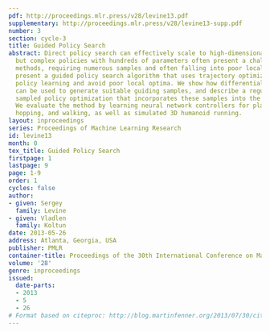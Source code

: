 ```yaml
---
pdf: http://proceedings.mlr.press/v28/levine13.pdf
supplementary: http://proceedings.mlr.press/v28/levine13-supp.pdf
number: 3
section: cycle-3
title: Guided Policy Search
abstract: Direct policy search can effectively scale to high-dimensional systems,
  but complex policies with hundreds of parameters often present a challenge for such
  methods, requiring numerous samples and often falling into poor local optima. We
  present a guided policy search algorithm that uses trajectory optimization to direct
  policy learning and avoid poor local optima. We show how differential dynamic programming
  can be used to generate suitable guiding samples, and describe a regularized importance
  sampled policy optimization that incorporates these samples into the policy search.
  We evaluate the method by learning neural network controllers for planar swimming,
  hopping, and walking, as well as simulated 3D humanoid running.
layout: inproceedings
series: Proceedings of Machine Learning Research
id: levine13
month: 0
tex_title: Guided Policy Search
firstpage: 1
lastpage: 9
page: 1-9
order: 1
cycles: false
author:
- given: Sergey
  family: Levine
- given: Vladlen
  family: Koltun
date: 2013-05-26
address: Atlanta, Georgia, USA
publisher: PMLR
container-title: Proceedings of the 30th International Conference on Machine Learning
volume: '28'
genre: inproceedings
issued:
  date-parts:
  - 2013
  - 5
  - 26
# Format based on citeproc: http://blog.martinfenner.org/2013/07/30/citeproc-yaml-for-bibliographies/
---
```

